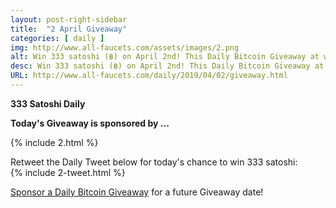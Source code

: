 ```yaml
---
layout: post-right-sidebar
title:  "2 April Giveaway"
categories: [ daily ]
img: http://www.all-faucets.com/assets/images/2.png
alt: Win 333 satoshi (฿) on April 2nd! This Daily Bitcoin Giveaway at www.all-faucets.com is sponsored by Febbit - Bitcoin Mining Game.
desc: Win 333 satoshi (฿) on April 2nd! This Daily Bitcoin Giveaway at www.all-faucets.com is sponsored by Febbit - Bitcoin Mining Game.
URL: http://www.all-faucets.com/daily/2019/04/02/giveaway.html
---
```

**333 Satoshi Daily**

<b>Today's Giveaway is sponsored by ...</b>

{% include  2.html %}


Retweet the Daily Tweet below for today's chance to win 333 satoshi:<br>
{% include  2-tweet.html %}

<a href="http://www.all-faucets.com/daily/2019/03/29/giveaway-sponsorship.html">Sponsor a Daily Bitcoin Giveaway</a> for a future Giveaway date!

